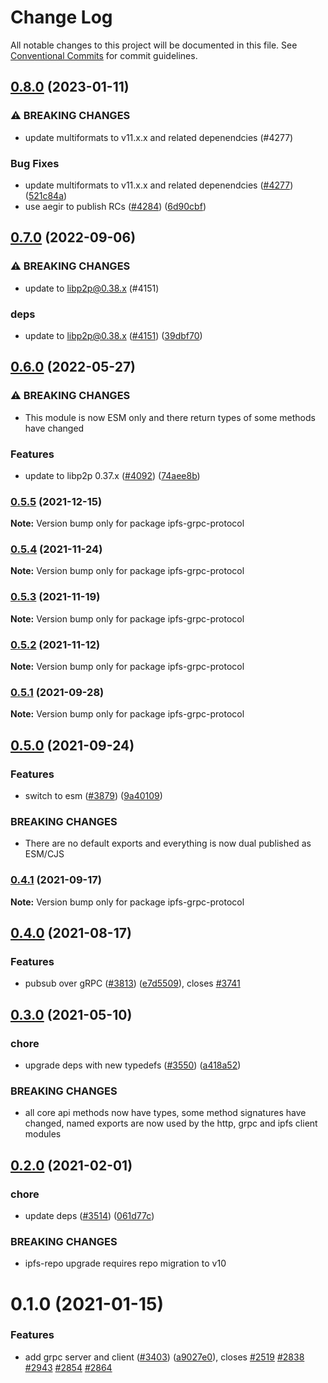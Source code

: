 # Change Log

All notable changes to this project will be documented in this file.
See [Conventional Commits](https://conventionalcommits.org) for commit guidelines.

## [0.8.0](https://www.github.com/ipfs/js-ipfs/compare/ipfs-grpc-protocol-v0.7.0...ipfs-grpc-protocol-v0.8.0) (2023-01-11)


### ⚠ BREAKING CHANGES

* update multiformats to v11.x.x and related depenendcies (#4277)

### Bug Fixes

* update multiformats to v11.x.x and related depenendcies ([#4277](https://www.github.com/ipfs/js-ipfs/issues/4277)) ([521c84a](https://www.github.com/ipfs/js-ipfs/commit/521c84a958b04d61702577a5adce28519c1b2a3b))
* use aegir to publish RCs ([#4284](https://www.github.com/ipfs/js-ipfs/issues/4284)) ([6d90cbf](https://www.github.com/ipfs/js-ipfs/commit/6d90cbf321a7dbf4b1084ba20f0c514dc08d8d0a))

## [0.7.0](https://www.github.com/ipfs/js-ipfs/compare/ipfs-grpc-protocol-v0.6.0...ipfs-grpc-protocol-v0.7.0) (2022-09-06)


### ⚠ BREAKING CHANGES

* update to libp2p@0.38.x (#4151)

### deps

* update to libp2p@0.38.x ([#4151](https://www.github.com/ipfs/js-ipfs/issues/4151)) ([39dbf70](https://www.github.com/ipfs/js-ipfs/commit/39dbf708ec31b263115e44f420651fa4e056a89e))

## [0.6.0](https://www.github.com/ipfs/js-ipfs/compare/ipfs-grpc-protocol-v0.5.5...ipfs-grpc-protocol-v0.6.0) (2022-05-27)


### ⚠ BREAKING CHANGES

* This module is now ESM only and there return types of some methods have changed

### Features

* update to libp2p 0.37.x ([#4092](https://www.github.com/ipfs/js-ipfs/issues/4092)) ([74aee8b](https://www.github.com/ipfs/js-ipfs/commit/74aee8b3d78f233c3199a3e9a6c0ac628a31a433))

### [0.5.5](https://github.com/ipfs/js-ipfs/compare/ipfs-grpc-protocol@0.5.4...ipfs-grpc-protocol@0.5.5) (2021-12-15)

**Note:** Version bump only for package ipfs-grpc-protocol





### [0.5.4](https://github.com/ipfs/js-ipfs/compare/ipfs-grpc-protocol@0.5.3...ipfs-grpc-protocol@0.5.4) (2021-11-24)

**Note:** Version bump only for package ipfs-grpc-protocol





### [0.5.3](https://github.com/ipfs/js-ipfs/compare/ipfs-grpc-protocol@0.5.2...ipfs-grpc-protocol@0.5.3) (2021-11-19)

**Note:** Version bump only for package ipfs-grpc-protocol





### [0.5.2](https://github.com/ipfs/js-ipfs/compare/ipfs-grpc-protocol@0.5.1...ipfs-grpc-protocol@0.5.2) (2021-11-12)

**Note:** Version bump only for package ipfs-grpc-protocol





### [0.5.1](https://github.com/ipfs/js-ipfs/compare/ipfs-grpc-protocol@0.5.0...ipfs-grpc-protocol@0.5.1) (2021-09-28)

**Note:** Version bump only for package ipfs-grpc-protocol





## [0.5.0](https://github.com/ipfs/js-ipfs/compare/ipfs-grpc-protocol@0.4.1...ipfs-grpc-protocol@0.5.0) (2021-09-24)


### Features

* switch to esm ([#3879](https://github.com/ipfs/js-ipfs/issues/3879)) ([9a40109](https://github.com/ipfs/js-ipfs/commit/9a40109632e5b4837eb77a2f57dbc77fbf1fe099))


### BREAKING CHANGES

* There are no default exports and everything is now dual published as ESM/CJS





### [0.4.1](https://github.com/ipfs/js-ipfs/compare/ipfs-grpc-protocol@0.4.0...ipfs-grpc-protocol@0.4.1) (2021-09-17)

**Note:** Version bump only for package ipfs-grpc-protocol





## [0.4.0](https://github.com/ipfs/js-ipfs/compare/ipfs-grpc-protocol@0.3.0...ipfs-grpc-protocol@0.4.0) (2021-08-17)


### Features

* pubsub over gRPC ([#3813](https://github.com/ipfs/js-ipfs/issues/3813)) ([e7d5509](https://github.com/ipfs/js-ipfs/commit/e7d5509c87e87aed6be3c1d0b2a01ab74cdc1ed9)), closes [#3741](https://github.com/ipfs/js-ipfs/issues/3741)





## [0.3.0](https://github.com/ipfs/js-ipfs/compare/ipfs-grpc-protocol@0.2.0...ipfs-grpc-protocol@0.3.0) (2021-05-10)


### chore

* upgrade deps with new typedefs ([#3550](https://github.com/ipfs/js-ipfs/issues/3550)) ([a418a52](https://github.com/ipfs/js-ipfs/commit/a418a521574c878d7aabd0ad2fd8d516908a3756))


### BREAKING CHANGES

* all core api methods now have types, some method signatures have changed, named exports are now used by the http, grpc and ipfs client modules





## [0.2.0](https://github.com/ipfs/js-ipfs/compare/ipfs-grpc-protocol@0.1.0...ipfs-grpc-protocol@0.2.0) (2021-02-01)


### chore

* update deps ([#3514](https://github.com/ipfs/js-ipfs/issues/3514)) ([061d77c](https://github.com/ipfs/js-ipfs/commit/061d77cc03f40af5a3bc3590481e1e5836e7f0d8))


### BREAKING CHANGES

* ipfs-repo upgrade requires repo migration to v10





# 0.1.0 (2021-01-15)


### Features

* add grpc server and client ([#3403](https://github.com/ipfs/js-ipfs/issues/3403)) ([a9027e0](https://github.com/ipfs/js-ipfs/commit/a9027e0ec0cea9a4f34b4f2f52e09abb35237384)), closes [#2519](https://github.com/ipfs/js-ipfs/issues/2519) [#2838](https://github.com/ipfs/js-ipfs/issues/2838) [#2943](https://github.com/ipfs/js-ipfs/issues/2943) [#2854](https://github.com/ipfs/js-ipfs/issues/2854) [#2864](https://github.com/ipfs/js-ipfs/issues/2864)
